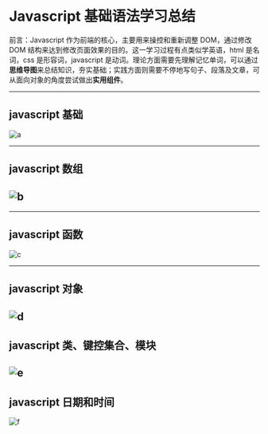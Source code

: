 # Javascript 基础语法学习总结

前言：Javascript 作为前端的核心，主要用来操控和重新调整 DOM，通过修改 DOM 结构来达到修改页面效果的目的。这一学习过程有点类似学英语，html 是名词，css 是形容词，javascript 是动词。理论方面需要先理解记忆单词，可以通过**思维导图**来总结知识，夯实基础；实践方面则需要不停地写句子、段落及文章，可从面向对象的角度尝试做出**实用组件**。

---

## javascript 基础

![a](./../_media/yuque/yq-js-01.png)

---

## javascript 数组

## ![b](./../_media/yuque/yq-js-02.png)

---

## javascript 函数

![c](./../_media/yuque/yq-js-03.png)

---

## javascript 对象

## ![d](./../_media/yuque/yq-js-04.png)

## javascript 类、键控集合、模块

## ![e](./../_media/yuque/yq-js-05.png)

## javascript 日期和时间

![f](./../_media/yuque/yq-js-06.png)
